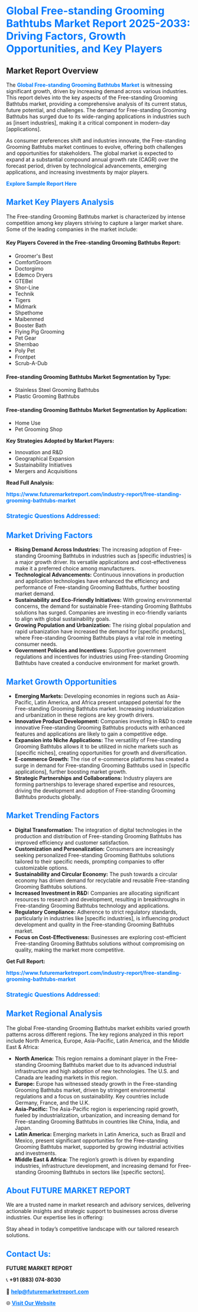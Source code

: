 <h1 style="color: #007BFF;">Global Free-standing Grooming Bathtubs Market Report 2025-2033: Driving Factors, Growth Opportunities, and Key Players</h1>

<section id="overview">
<h2>Market Report Overview</h2>
<p>The <a href="https://www.futuremarketreport.com/industry-report/free-standing-grooming-bathtubs-market" style="color: #007BFF; text-decoration: none;"><strong>Global Free-standing Grooming Bathtubs Market</strong></a> is witnessing significant growth, driven by increasing demand across various industries. This report delves into the key aspects of the Free-standing Grooming Bathtubs market, providing a comprehensive analysis of its current status, future potential, and challenges. The demand for Free-standing Grooming Bathtubs has surged due to its wide-ranging applications in industries such as [insert industries], making it a critical component in modern-day [applications].</p>
<p>As consumer preferences shift and industries innovate, the Free-standing Grooming Bathtubs market continues to evolve, offering both challenges and opportunities for stakeholders. The global market is expected to expand at a substantial compound annual growth rate (CAGR) over the forecast period, driven by technological advancements, emerging applications, and increasing investments by major players.</p>
</section>

<section id="overview">
<p><a href="https://www.futuremarketreport.com/request-sample/reportId=31718" style="color: #007BFF; text-decoration: none;"><strong>Explore Sample Report Here</strong></a></p>
</section>

<section id="key-players">
<h2 style="color: #007BFF;">Market Key Players Analysis</h2>
<p>The Free-standing Grooming Bathtubs market is characterized by intense competition among key players striving to capture a larger market share. Some of the leading companies in the market include:</p>
<h4>Key Players Covered in the Free-standing Grooming Bathtubs Report:</h4>
<ul><li>Groomer&#039;s Best</li><li>ComfortGroom</li><li>Doctorgimo</li><li>Edemco Dryers</li><li>GTEBel</li><li>Shor-Line</li><li>Technik</li><li>Tigers</li><li>Midmark</li><li>Shpethome</li><li>Maibenmed</li><li>Booster Bath</li><li>Flying Pig Grooming</li><li>Pet Gear</li><li>Shernbao</li><li>Poly Pet</li><li>Frontpet</li><li>Scrub-A-Dub</li></ul>
<h4>Free-standing Grooming Bathtubs Market Segmentation by Type:</h4>
<ul><li>Stainless Steel Grooming Bathtubs</li><li>Plastic Grooming Bathtubs</li></ul>

<h4>Free-standing Grooming Bathtubs Market Segmentation by Application:</h4>
<ul><li>Home Use</li><li>Pet Grooming Shop</li></ul>
<p><strong>Key Strategies Adopted by Market Players:</strong></p>
<ul>
<li>Innovation and R&D</li>
<li>Geographical Expansion</li>
<li>Sustainability Initiatives</li>
<li>Mergers and Acquisitions</li>
</ul>
</section>

<section>
<p><strong>Read Full Analysis: </strong></p><a href="https://www.futuremarketreport.com/industry-report/free-standing-grooming-bathtubs-market" style="color: #007BFF; text-decoration: none;"><strong>https://www.futuremarketreport.com/industry-report/free-standing-grooming-bathtubs-market</strong></a>
<h3 style="color: #007BFF;">Strategic Questions Addressed:</h3>
</section>

<section id="driving-factors">
<h2 style="color: #007BFF;">Market Driving Factors</h2>
<ul>
<li><strong>Rising Demand Across Industries:</strong> The increasing adoption of Free-standing Grooming Bathtubs in industries such as [specific industries] is a major growth driver. Its versatile applications and cost-effectiveness make it a preferred choice among manufacturers.</li>
<li><strong>Technological Advancements:</strong> Continuous innovations in production and application technologies have enhanced the efficiency and performance of Free-standing Grooming Bathtubs, further boosting market demand.</li>
<li><strong>Sustainability and Eco-Friendly Initiatives:</strong> With growing environmental concerns, the demand for sustainable Free-standing Grooming Bathtubs solutions has surged. Companies are investing in eco-friendly variants to align with global sustainability goals.</li>
<li><strong>Growing Population and Urbanization:</strong> The rising global population and rapid urbanization have increased the demand for [specific products], where Free-standing Grooming Bathtubs plays a vital role in meeting consumer needs.</li>
<li><strong>Government Policies and Incentives:</strong> Supportive government regulations and incentives for industries using Free-standing Grooming Bathtubs have created a conducive environment for market growth.</li>
</ul>
</section>

<section id="growth-opportunities">
<h2 style="color: #007BFF;">Market Growth Opportunities</h2>
<ul>
<li><strong>Emerging Markets:</strong> Developing economies in regions such as Asia-Pacific, Latin America, and Africa present untapped potential for the Free-standing Grooming Bathtubs market. Increasing industrialization and urbanization in these regions are key growth drivers.</li>
<li><strong>Innovative Product Development:</strong> Companies investing in R&D to create innovative Free-standing Grooming Bathtubs products with enhanced features and applications are likely to gain a competitive edge.</li>
<li><strong>Expansion into Niche Applications:</strong> The versatility of Free-standing Grooming Bathtubs allows it to be utilized in niche markets such as [specific niches], creating opportunities for growth and diversification.</li>
<li><strong>E-commerce Growth:</strong> The rise of e-commerce platforms has created a surge in demand for Free-standing Grooming Bathtubs used in [specific applications], further boosting market growth.</li>
<li><strong>Strategic Partnerships and Collaborations:</strong> Industry players are forming partnerships to leverage shared expertise and resources, driving the development and adoption of Free-standing Grooming Bathtubs products globally.</li>
</ul>
</section>

<section id="trending-factors">
<h2 style="color: #007BFF;">Market Trending Factors</h2>
<ul>
<li><strong>Digital Transformation:</strong> The integration of digital technologies in the production and distribution of Free-standing Grooming Bathtubs has improved efficiency and customer satisfaction.</li>
<li><strong>Customization and Personalization:</strong> Consumers are increasingly seeking personalized Free-standing Grooming Bathtubs solutions tailored to their specific needs, prompting companies to offer customizable options.</li>
<li><strong>Sustainability and Circular Economy:</strong> The push towards a circular economy has driven demand for recyclable and reusable Free-standing Grooming Bathtubs solutions.</li>
<li><strong>Increased Investment in R&D:</strong> Companies are allocating significant resources to research and development, resulting in breakthroughs in Free-standing Grooming Bathtubs technology and applications.</li>
<li><strong>Regulatory Compliance:</strong> Adherence to strict regulatory standards, particularly in industries like [specific industries], is influencing product development and quality in the Free-standing Grooming Bathtubs market.</li>
<li><strong>Focus on Cost-Effectiveness:</strong> Businesses are exploring cost-efficient Free-standing Grooming Bathtubs solutions without compromising on quality, making the market more competitive.</li>
</ul>
</section>

<section>
<p><strong>Get Full Report: </strong></p><a href="https://www.futuremarketreport.com/industry-report/free-standing-grooming-bathtubs-market" style="color: #007BFF; text-decoration: none;"><strong>https://www.futuremarketreport.com/industry-report/free-standing-grooming-bathtubs-market</strong></a>
<h3 style="color: #007BFF;">Strategic Questions Addressed:</h3>
</section>


<section id="regional-analysis">
<h2 style="color: #007BFF;">Market Regional Analysis</h2>
<p>The global Free-standing Grooming Bathtubs market exhibits varied growth patterns across different regions. The key regions analyzed in this report include North America, Europe, Asia-Pacific, Latin America, and the Middle East & Africa:</p>
<ul>
<li><strong>North America:</strong> This region remains a dominant player in the Free-standing Grooming Bathtubs market due to its advanced industrial infrastructure and high adoption of new technologies. The U.S. and Canada are leading markets in this region.</li>
<li><strong>Europe:</strong> Europe has witnessed steady growth in the Free-standing Grooming Bathtubs market, driven by stringent environmental regulations and a focus on sustainability. Key countries include Germany, France, and the U.K.</li>
<li><strong>Asia-Pacific:</strong> The Asia-Pacific region is experiencing rapid growth, fueled by industrialization, urbanization, and increasing demand for Free-standing Grooming Bathtubs in countries like China, India, and Japan.</li>
<li><strong>Latin America:</strong> Emerging markets in Latin America, such as Brazil and Mexico, present significant opportunities for the Free-standing Grooming Bathtubs market, supported by growing industrial activities and investments.</li>
<li><strong>Middle East & Africa:</strong> The region’s growth is driven by expanding industries, infrastructure development, and increasing demand for Free-standing Grooming Bathtubs in sectors like [specific sectors].</li>
</ul>
</section>

<footer>
<h2 style="color: #007BFF;">About FUTURE MARKET REPORT</h2>
<p>We are a trusted name in market research and advisory services, delivering actionable insights and strategic support to businesses across diverse industries. Our expertise lies in offering:</p>

<p>Stay ahead in today’s competitive landscape with our tailored research solutions.</p>

<h2 style="color: #007BFF;">Contact Us:</h2>
<p><strong>FUTURE MARKET REPORT</strong></p>
<p>📞 <strong>+91 (883) 074-8030</strong></p>
<p>📧 <strong><a href="mailto:help@futuremarketreport.com" style="color: #007BFF;">help@futuremarketreport.com</a></strong></p>
<p>🌐 <strong><a href="https://www.futuremarketreport.com/" style="color: #007BFF;">Visit Our Website</a></strong></p>
</footer>